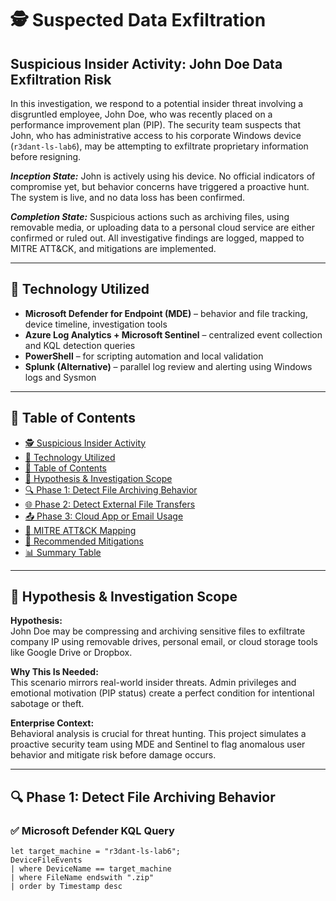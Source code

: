 # 🕵️ Suspected Data Exfiltration
## Suspicious Insider Activity: John Doe Data Exfiltration Risk

In this investigation, we respond to a potential insider threat involving a disgruntled employee, John Doe, who was recently placed on a performance improvement plan (PIP). The security team suspects that John, who has administrative access to his corporate Windows device (`r3dant-ls-lab6`), may be attempting to exfiltrate proprietary information before resigning.

_**Inception State:**_ John is actively using his device. No official indicators of compromise yet, but behavior concerns have triggered a proactive hunt. The system is live, and no data loss has been confirmed.

_**Completion State:**_ Suspicious actions such as archiving files, using removable media, or uploading data to a personal cloud service are either confirmed or ruled out. All investigative findings are logged, mapped to MITRE ATT&CK, and mitigations are implemented.

---

## 🧰 Technology Utilized

- **Microsoft Defender for Endpoint (MDE)** – behavior and file tracking, device timeline, investigation tools  
- **Azure Log Analytics + Microsoft Sentinel** – centralized event collection and KQL detection queries  
- **PowerShell** – for scripting automation and local validation  
- **Splunk (Alternative)** – parallel log review and alerting using Windows logs and Sysmon

---

## 📑 Table of Contents

- [🕵️ Suspicious Insider Activity](#suspicious-insider-activity-john-doe-data-exfiltration-risk)  
- [🧰 Technology Utilized](#-technology-utilized)  
- [📑 Table of Contents](#-table-of-contents)  
- [🎯 Hypothesis & Investigation Scope](#-hypothesis--investigation-scope)  
- [🔍 Phase 1: Detect File Archiving Behavior](#-phase-1-detect-file-archiving-behavior)  
- [🌐 Phase 2: Detect External File Transfers](#-phase-2-detect-external-file-transfers)  
- [📤 Phase 3: Cloud App or Email Usage](#-phase-3-cloud-app-or-email-usage)  
- [🧩 MITRE ATT&CK Mapping](#-mitre-attck-mapping)  
- [🔧 Recommended Mitigations](#-recommended-mitigations)  
- [📊 Summary Table](#-summary-table)

---

## 🎯 Hypothesis & Investigation Scope

**Hypothesis:**  
John Doe may be compressing and archiving sensitive files to exfiltrate company IP using removable drives, personal email, or cloud storage tools like Google Drive or Dropbox.

**Why This Is Needed:**  
This scenario mirrors real-world insider threats. Admin privileges and emotional motivation (PIP status) create a perfect condition for intentional sabotage or theft.

**Enterprise Context:**  
Behavioral analysis is crucial for threat hunting. This project simulates a proactive security team using MDE and Sentinel to flag anomalous user behavior and mitigate risk before damage occurs.

---

## 🔍 Phase 1: Detect File Archiving Behavior

### ✅ Microsoft Defender KQL Query

```kql
let target_machine = "r3dant-ls-lab6";
DeviceFileEvents 
| where DeviceName == target_machine
| where FileName endswith ".zip"
| order by Timestamp desc
```



